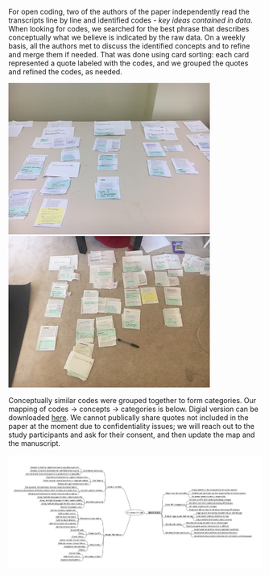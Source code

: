 For open coding, two of the authors of the paper independently read the transcripts line by line and identified codes - _key ideas contained in data_. When looking for codes, we searched for the best phrase that describes conceptually what we believe is indicated by the raw data. On a weekly basis, all the authors met to discuss the identified concepts and to refine and merge them if needed. That was done using card sorting: each card represented a quote labeled with the codes, and we grouped the quotes and refined the codes, as needed. 

<img src="card_sorting_exercise8.jpeg" width="400">  <img src="card_sorting_exercise12.jpeg" width="400"> 

Conceptually similar codes were grouped together to form categories. Our mapping of codes -> concepts -> categories is below. Digial version can be downloaded [here](MicroserviceStudy.mm). We cannot publically share quotes not included in the paper at the moment due to confidentiality issues; we will reach out to the study participants and ask for their consent, and then update the map and the manuscript. 


<img src="mindmap.png" width="800">

